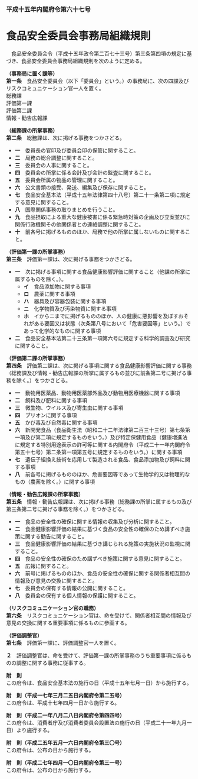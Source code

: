 ### 平成十五年内閣府令第六十七号  
# 食品安全委員会事務局組織規則  
　食品安全委員会令（平成十五年政令第二百七十三号）第三条第四項の規定に基づき、食品安全委員会事務局組織規則を次のように定める。  
  
**（事務局に置く課等）**  
**第一条**　食品安全委員会（以下「委員会」という。）の事務局に、次の四課及びリスクコミュニケーション官一人を置く。  
総務課  
評価第一課  
評価第二課  
情報・勧告広報課  
  
**（総務課の所掌事務）**  
**第二条**　総務課は、次に掲げる事務をつかさどる。  
* **一**　委員長の官印及び委員会印の保管に関すること。  
* **二**　局務の総合調整に関すること。  
* **三**　委員会の人事に関すること。  
* **四**　委員会の所掌に係る会計及び会計の監査に関すること。  
* **五**　委員会所属の物品の管理に関すること。  
* **六**　公文書類の接受、発送、編集及び保存に関すること。  
* **七**　食品安全基本法（平成十五年法律第四十八号）第二十一条第二項に規定する意見に関すること。  
* **八**　国際関係事務の取りまとめを行うこと。  
* **九**　食品摂取による重大な健康被害に係る緊急時対策の企画及び立案並びに関係行政機関その他関係者との連絡調整に関すること。  
* **十**　前各号に掲げるもののほか、局務で他の所掌に属しないものに関すること。  
  
**（評価第一課の所掌事務）**  
**第三条**　評価第一課は、次に掲げる事務をつかさどる。  
* **一**　次に掲げる事項に関する食品健康影響評価に関すること（他課の所掌に属するものを除く。）。  
	* **イ**　食品添加物に関する事項  
	* **ロ**　農薬に関する事項  
	* **ハ**　器具及び容器包装に関する事項  
	* **ニ**　化学物質及び汚染物質に関する事項  
	* **ホ**　イからニまでに掲げるもののほか、人の健康に悪影響を及ぼすおそれがある要因又は状態（次条第八号において「危害要因等」という。）であって化学的なものに関する事項  
* **二**　食品安全基本法第二十三条第一項第六号に規定する科学的調査及び研究に関すること。  
  
**（評価第二課の所掌事務）**  
**第四条**　評価第二課は、次に掲げる事項に関する食品健康影響評価に関する事務（総務課及び情報・勧告広報課の所掌に属するもの並びに前条第二号に掲げる事務を除く。）をつかさどる。  
* **一**　動物用医薬品、動物用医薬部外品及び動物用医療機器に関する事項  
* **二**　飼料及び肥料に関する事項  
* **三**　微生物、ウイルス及び寄生虫に関する事項  
* **四**　プリオンに関する事項  
* **五**　かび毒及び自然毒に関する事項  
* **六**　新開発食品（食品衛生法（昭和二十二年法律第二百三十三号）第七条第一項及び第二項に規定するものをいう。）及び特定保健用食品（健康増進法に規定する特別用途表示の許可等に関する内閣府令（平成二十一年内閣府令第五十七号）第二条第一項第五号に規定するものをいう。）に関する事項  
* **七**　遺伝子組換え技術を応用して製造される食品、食品添加物及び飼料に関する事項  
* **八**　前各号に掲げるもののほか、危害要因等であって生物学的又は物理的なもの（農薬を除く。）に関する事項  
  
**（情報・勧告広報課の所掌事務）**  
**第五条**　情報・勧告広報課は、次に掲げる事務（総務課の所掌に属するもの及び第三条第二号に掲げる事務を除く。）をつかさどる。  
* **一**　食品の安全性の確保に関する情報の収集及び分析に関すること。  
* **二**　食品健康影響評価の結果に基づく食品の安全性の確保のため講ずべき施策に関する勧告に関すること。  
* **三**　食品健康影響評価の結果に基づき講じられる施策の実施状況の監視に関すること。  
* **四**　食品の安全性の確保のため講ずべき施策に関する意見に関すること。  
* **五**　広報に関すること。  
* **六**　前号に掲げるもののほか、食品の安全性の確保に関する関係者相互間の情報及び意見の交換に関すること。  
* **七**　委員会の保有する情報の公開に関すること。  
* **八**　委員会の保有する個人情報の保護に関すること。  
  
**（リスクコミュニケーション官の職務）**  
**第六条**　リスクコミュニケーション官は、命を受けて、関係者相互間の情報及び意見の交換に関する重要事項に係るものに参画する。  
  
**（評価調整官）**  
**第七条**　評価第一課に、評価調整官一人を置く。  
  
**２**　評価調整官は、命を受けて、評価第一課の所掌事務のうち重要事項に係るものの調整に関する事務に従事する。  
  
**附　則**  
この府令は、食品安全基本法の施行の日（平成十五年七月一日）から施行する。  
  
**附　則（平成一七年三月二五日内閣府令第二五号）**  
この府令は、平成十七年四月一日から施行する。  
  
**附　則（平成二一年八月二八日内閣府令第四四号）**  
この府令は、消費者庁及び消費者委員会設置法の施行の日（平成二十一年九月一日）より施行する。  
  
**附　則（平成二五年五月一六日内閣府令第三〇号）**  
この府令は、公布の日から施行する。  
  
**附　則（平成二七年四月一〇日内閣府令第三一号）**  
この府令は、公布の日から施行する。  
  
